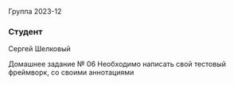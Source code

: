 Группа 2023-12

### Студент
Сергей Шелковый

Домашнее задание № 06 
Необходимо написать свой тестовый фреймворк, со своими аннотациями 

